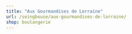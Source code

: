 ```yaml
---
title: "Aux Gourmandises de Lorraine"
url: /seingbouse/aux-gourmandises-de-lorraine/
shop: boulangerie
---
```

